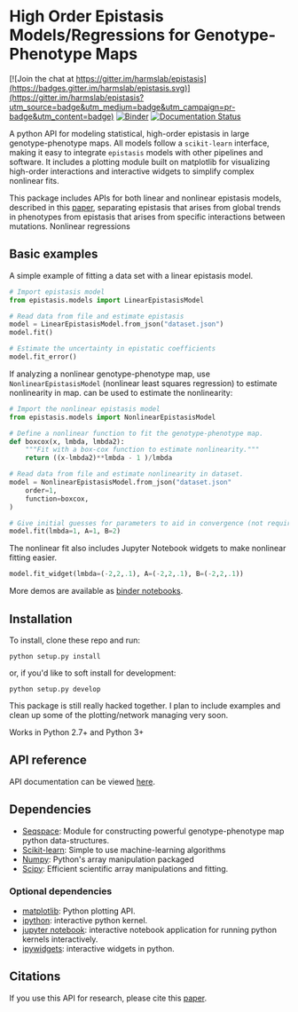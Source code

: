 # High Order Epistasis Models/Regressions for Genotype-Phenotype Maps

[![Join the chat at https://gitter.im/harmslab/epistasis](https://badges.gitter.im/harmslab/epistasis.svg)](https://gitter.im/harmslab/epistasis?utm_source=badge&utm_medium=badge&utm_campaign=pr-badge&utm_content=badge)
[![Binder](http://mybinder.org/badge.svg)](http://mybinder.org:/repo/harmslab/epistasis)
[![Documentation Status](https://readthedocs.org/projects/epistasis/badge/?version=latest)](http://epistasis.readthedocs.io/?badge=latest)

A python API for modeling statistical, high-order epistasis in large genotype-phenotype maps. All models follow a `scikit-learn` interface, making it easy to integrate `epistasis` models with other pipelines and software. It includes a plotting module built on matplotlib for visualizing high-order interactions and interactive widgets to simplify complex nonlinear fits.

This package includes APIs for both linear and nonlinear epistasis models, described in this [paper](http://biorxiv.org/content/early/2016/08/30/072256), separating epistasis that arises from global trends in phenotypes from epistasis that arises from specific interactions between mutations. Nonlinear regressions

## Basic examples

A simple example of fitting a data set with a linear epistasis model.  
```python
# Import epistasis model
from epistasis.models import LinearEpistasisModel

# Read data from file and estimate epistasis
model = LinearEpistasisModel.from_json("dataset.json")
model.fit()

# Estimate the uncertainty in epistatic coefficients
model.fit_error()
```

If analyzing a nonlinear genotype-phenotype map, use `NonlinearEpistasisModel`
(nonlinear least squares regression) to estimate nonlinearity in map.
can be used to estimate the nonlinearity:
```python
# Import the nonlinear epistasis model
from epistasis.models import NonlinearEpistasisModel

# Define a nonlinear function to fit the genotype-phenotype map.
def boxcox(x, lmbda, lmbda2):
    """Fit with a box-cox function to estimate nonlinearity."""
    return ((x-lmbda2)**lmbda - 1 )/lmbda

# Read data from file and estimate nonlinearity in dataset.
model = NonlinearEpistasisModel.from_json("dataset.json"
    order=1,
    function=boxcox,
)

# Give initial guesses for parameters to aid in convergence (not required).
model.fit(lmbda=1, A=1, B=2)
```

The nonlinear fit also includes Jupyter Notebook widgets to make nonlinear fitting
easier.
```python
model.fit_widget(lmbda=(-2,2,.1), A=(-2,2,.1), B=(-2,2,.1))
```

More demos are available as [binder notebooks](http://mybinder.org/repo/harmslab/epistasis).

## Installation

To install, clone these repo and run:

```
python setup.py install
```

or, if you'd like to soft install for development:

```
python setup.py develop
```

This package is still really hacked together. I plan to include examples and clean up some of the plotting/network managing very soon.

Works in Python 2.7+ and Python 3+

## API reference

API documentation can be viewed [here](http://epistasis.readthedocs.io/).

## Dependencies

* [Seqspace](https://github.com/harmslab/seqspace): Module for constructing powerful genotype-phenotype map python data-structures.
* [Scikit-learn](http://scikit-learn.org/stable/): Simple to use machine-learning algorithms
* [Numpy](http://www.numpy.org/): Python's array manipulation packaged
* [Scipy](http://www.scipy.org/): Efficient scientific array manipulations and fitting.

### Optional dependencies

* [matplotlib](): Python plotting API.
* [ipython](): interactive python kernel.
* [jupyter notebook](): interactive notebook application for running python kernels interactively.   
* [ipywidgets](): interactive widgets in python.

## Citations
If you use this API for research, please cite this [paper](http://biorxiv.org/content/early/2016/08/30/072256).
